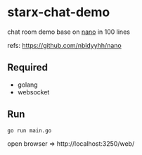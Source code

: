 # starx-chat-demo
chat room demo base on [nano](https://github.com/nbldyyhh/nano) in 100 lines

refs: https://github.com/nbldyyhh/nano

## Required
- golang
- websocket

## Run
```
go run main.go
```

open browser => http://localhost:3250/web/